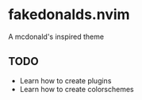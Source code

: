 # fakedonalds.nvim
A mcdonald's inspired theme

## TODO
- Learn how to create plugins
- Learn how to create colorschemes
